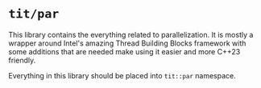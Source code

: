 # `tit/par`

This library contains the everything related to parallelization.
It is mostly a wrapper around Intel's amazing Thread Building Blocks framework
with some additions that are needed make using it easier and more C++23
friendly.

Everything in this library should be placed into `tit::par` namespace.
